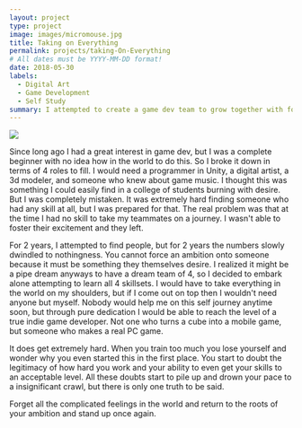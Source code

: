 ```yaml
---
layout: project
type: project
image: images/micromouse.jpg
title: Taking on Everything
permalink: projects/taking-On-Everything
# All dates must be YYYY-MM-DD format!
date: 2018-05-30
labels:
  - Digital Art
  - Game Development
  - Self Study
summary: I attempted to create a game dev team to grow together with for 4 years a few times but failed, so I to this day train to become a one man indie dev team.
---
```


<div class="ui small rounded images">
  <img class="ui image" src="../images/REPLACE WITH IMAGE.png">
</div>

Since long ago I had a great interest in game dev, but I was a complete beginner with no idea how in the world to do this. So I broke it down in terms of 4 roles to fill.
I would need a programmer in Unity, a digital artist, a 3d modeler, and someone who knew about game music. I thought this was something I could easily find in a college of students burning with desire. But I was completely mistaken. It was extremely hard finding someone who had any skill at all, but I was prepared for that. The real problem was that at the time I had no skill to take my teammates on a journey. I wasn't able to foster their excitement and they left.

For 2 years, I attempted to find people, but for 2 years the numbers slowly dwindled to nothingness. You cannot force an ambition onto someone because it must be something they themselves desire. I realized it might be a pipe dream anyways to have a dream team of 4, so I decided to embark alone attempting to learn all 4 skillsets. I would have to take everything in the world on my shoulders, but if I come out on top then I wouldn't need anyone but myself. Nobody would help me on this self journey anytime soon, but through pure dedication I would be able to reach the level of a true indie game developer. Not one who turns a cube into a mobile game, but someone who makes a real PC game.  

It does get extremely hard. When you train too much you lose yourself and wonder why you even started this in the first place. You start to doubt the legitimacy of how hard you work and your ability to even get your skills to an acceptable level. All these doubts start to pile up and drown your pace to a insignificant crawl, but there is only one truth to be said.

Forget all the complicated feelings in the world and return to the roots of your ambition and stand up once again.




